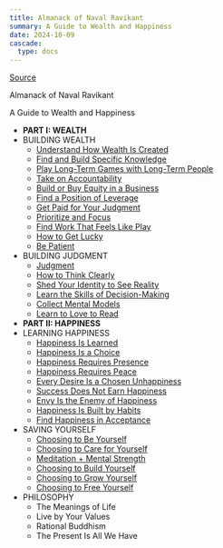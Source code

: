 ```yaml
---
title: Almanack of Naval Ravikant
summary: A Guide to Wealth and Happiness
date: 2024-10-09
cascade:
  type: docs
---
```


[Source](https://www.navalmanack.com/almanack-of-naval-ravikant/table-of-contents)

Almanack of Naval Ravikant

A Guide to Wealth and Happiness

- **PART I: WEALTH**
- BUILDING WEALTH
  - [Understand How Wealth Is Created](1-1-01-understanding-how-wealth-is-created)
  - [Find and Build Specific Knowledge](1-1-02-find-and-build-specific-knowledge)
  - [Play Long-Term Games with Long-Term People](1-1-03-play-long-term-games-with-long-term-people)
  - [Take on Accountability](1-1-04-take-on-accountability)
  - [Build or Buy Equity in a Business](1-1-05-build-or-buy-equity-in-a-business)
  - [Find a Position of Leverage](1-1-06-find-a-position-of-leverage)
  - [Get Paid for Your Judgment](1-1-07-get-paid-for-your-judgment)
  - [Prioritize and Focus](1-1-08-prioritize-and-focus)
  - [Find Work That Feels Like Play](1-1-09-find-work-that-feels-like-play)
  - [How to Get Lucky](1-1-10-how-to-get-lucky)
  - [Be Patient](1-1-11-be-patient)
- BUILDING JUDGMENT
  - [Judgment](1-2-01-judgment)
  - [How to Think Clearly](1-2-02-how-to-think-clearly)
  - [Shed Your Identity to See Reality](1-2-03-shed-your-identity-to-see-reality)
  - [Learn the Skills of Decision-Making](1-2-04-learn-the-skills-of-decision-making)
  - [Collect Mental Models](1-2-05-collect-mental-models)
  - [Learn to Love to Read](1-2-06-learn-to-love-to-read)
- **PART II: HAPPINESS**
- LEARNING HAPPINESS
  - [Happiness Is Learned](2-1-01-happiness-is-learned)
  - [Happiness Is a Choice](2-1-02-happiness-is-a-choice)
  - [Happiness Requires Presence](2-1-03-happiness-requires-presence)
  - [Happiness Requires Peace](2-1-04-happiness-requires-peace)
  - [Every Desire Is a Chosen Unhappiness](2-1-05-every-desire-is-a-chosen-unhappiness)
  - [Success Does Not Earn Happiness](2-1-06-success-does-not-earn-happiness)
  - [Envy Is the Enemy of Happiness](2-1-07-envy-is-the-enemy-of-happiness)
  - [Happiness Is Built by Habits](2-1-08-happiness-is-built-by-habits)
  - [Find Happiness in Acceptance](2-1-09-find-happiness-in-acceptance)
- SAVING YOURSELF
  - [Choosing to Be Yourself](2-2-01-choosing-to-be-yourself)
  - [Choosing to Care for Yourself](2-2-02-choosing-to-care-for-yourself)
  - [Meditation + Mental Strength](2-2-03-meditation-mental-strength)
  - [Choosing to Build Yourself](2-2-04-choosing-to-build-yourself)
  - [Choosing to Grow Yourself](2-2-05-choosing-to-grow-yourself)
  - [Choosing to Free Yourself](2-2-06-choosing-to-free-yourself)
- PHILOSOPHY
  - The Meanings of Life
  - Live by Your Values
  - Rational Buddhism
  - The Present Is All We Have
